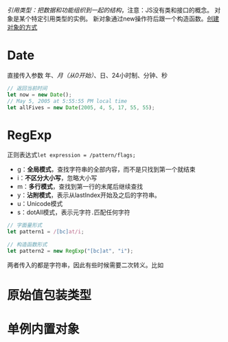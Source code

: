 *引用类型：把数据和功能组织到一起的结构*，注意：JS没有类和接口的概念。
对象是某个特定引用类型的实例。
新对象通过new操作符后跟一个构造函数。[创建对象的方式](obsidian://open?vault=my_ob&file=%E5%89%8D%E7%AB%AF%2Fjavascript%2F%E5%88%9B%E5%BB%BA%E5%AF%B9%E8%B1%A1%E7%9A%84%E6%96%B9%E5%BC%8F)
# Date
直接传入参数 年、*月（从0开始）*、日、24小时制、分钟、秒
```js
// 返回当前时间
let now = new Date();
// May 5, 2005 at 5:55:55 PM local time
let allFives = new Date(2005, 4, 5, 17, 55, 55);
```
# RegExp
正则表达式`let expression = /pattern/flags;`
- g：**全局模式**，查找字符串的全部内容，而不是只找到第一个就结束
- i：**不区分大小写**，忽略大小写
- m：**多行模式**，查找到第一行的末尾后继续查找
- y：**沾附模式**，表示从lastIndex开始及之后的字符串。
- u：Unicode模式
- s：dotAll模式，表示元字符`.`匹配任何字符

```js
// 字面量形式
let pattern1 = /[bc]at/i;
         
// 构造函数形式
let pattern2 = new RegExp("[bc]at", "i");
```
两者传入的都是字符串，因此有些时候需要二次转义。比如
# 原始值包装类型
# 单例内置对象
